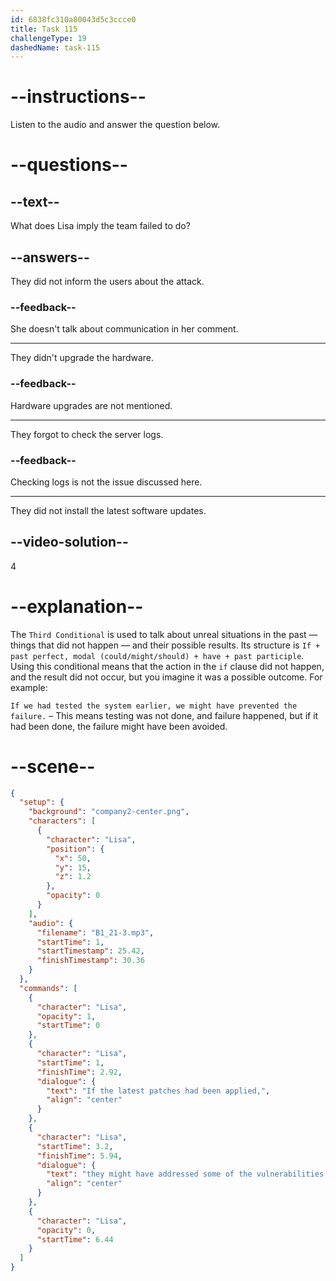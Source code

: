 ```yaml
---
id: 6838fc310a80043d5c3ccce0
title: Task 115
challengeType: 19
dashedName: task-115
---
```


<!-- (Audio) Lisa: If the latest patches had been applied, they might have addressed some of the vulnerabilities that were exploited. -->

# --instructions--

Listen to the audio and answer the question below.

# --questions--

## --text--

What does Lisa imply the team failed to do?

## --answers--

They did not inform the users about the attack.

### --feedback--

She doesn't talk about communication in her comment.

---

They didn't upgrade the hardware.

### --feedback--

Hardware upgrades are not mentioned.

---

They forgot to check the server logs.

### --feedback--

Checking logs is not the issue discussed here.

---

They did not install the latest software updates.

## --video-solution--

4

# --explanation--

The `Third Conditional` is used to talk about unreal situations in the past — things that did not happen — and their possible results. Its structure is `If + past perfect, modal (could/might/should) + have + past participle`. Using this conditional means that the action in the `if` clause did not happen, and the result did not occur, but you imagine it was a possible outcome. For example:

`If we had tested the system earlier, we might have prevented the failure.` – This means testing was not done, and failure happened, but if it had been done, the failure might have been avoided.

# --scene--

```json
{
  "setup": {
    "background": "company2-center.png",
    "characters": [
      {
        "character": "Lisa",
        "position": {
          "x": 50,
          "y": 15,
          "z": 1.2
        },
        "opacity": 0
      }
    ],
    "audio": {
      "filename": "B1_21-3.mp3",
      "startTime": 1,
      "startTimestamp": 25.42,
      "finishTimestamp": 30.36
    }
  },
  "commands": [
    {
      "character": "Lisa",
      "opacity": 1,
      "startTime": 0
    },
    {
      "character": "Lisa",
      "startTime": 1,
      "finishTime": 2.92,
      "dialogue": {
        "text": "If the latest patches had been applied,",
        "align": "center"
      }
    },
    {
      "character": "Lisa",
      "startTime": 3.2,
      "finishTime": 5.94,
      "dialogue": {
        "text": "they might have addressed some of the vulnerabilities that were exploited.",
        "align": "center"
      }
    },
    {
      "character": "Lisa",
      "opacity": 0,
      "startTime": 6.44
    }
  ]
}
```
